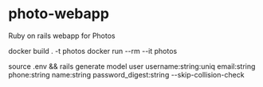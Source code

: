 # photo-webapp
Ruby on rails webapp for Photos

docker build . -t photos
docker run --rm --it photos

source .env && rails generate model user username:string:uniq email:string phone:string name:string password_digest:string --skip-collision-check
